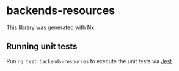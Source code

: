 # backends-resources

This library was generated with [Nx](https://nx.dev).

## Running unit tests

Run `ng test backends-resources` to execute the unit tests via [Jest](https://jestjs.io).
